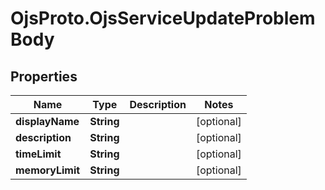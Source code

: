 # OjsProto.OjsServiceUpdateProblemBody

## Properties

Name | Type | Description | Notes
------------ | ------------- | ------------- | -------------
**displayName** | **String** |  | [optional] 
**description** | **String** |  | [optional] 
**timeLimit** | **String** |  | [optional] 
**memoryLimit** | **String** |  | [optional] 


